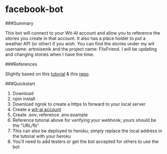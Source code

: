 # facebook-bot

###Summary

This bot will connect to your Wit-AI account and allow you to reference the stories you create in that account. It also has a place holder to put a weather API (or other) if you wish. You can find the stories under my wit username: artnoisenik and the project name: FlixFriend. I will be updating and changing stories when I have the time.

###References

Slightly based on this [tutorial](https://sumwu.me/blog/page/9/how-to-create-a-facebook-messenger-bot/) & this [repo](https://github.com/wit-ai/node-wit).

###Quickstart

1. Download
1. npm install
1. Download ngrok to create a https to forward to your local server
1. Create a [wit-ai account](https://wit.ai)
1. Create .env; reference .env.example
1. Reference tutorial above for verifying your webhook; yours should be the "URL/fb"
1. This can also be deployed to heroku; simply replace the local address in the tutorial with your heroku
1. You'll need to add testers or get the bot accepted for others to use the bot
